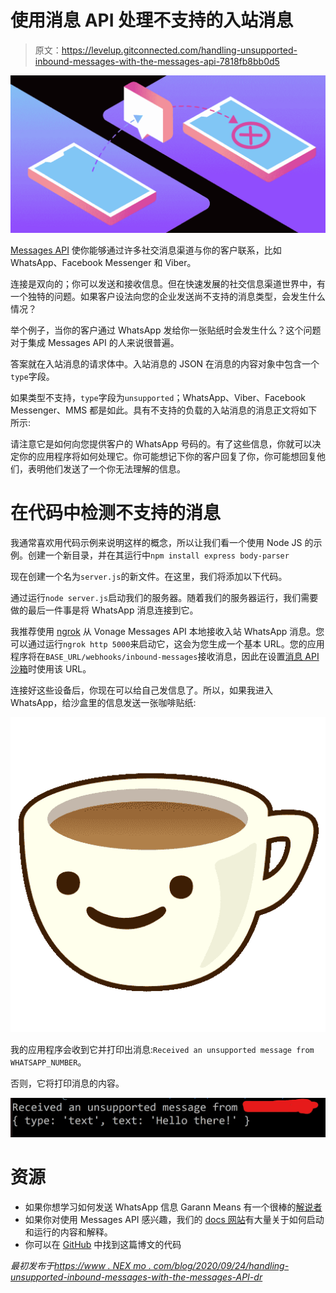 # 使用消息 API 处理不支持的入站消息

> 原文：<https://levelup.gitconnected.com/handling-unsupported-inbound-messages-with-the-messages-api-7818fb8bb0d5>

![](img/99b4212a861556e5716fcd42562077c3.png)

[Messages API](https://developer.nexmo.com/messages/overview) 使你能够通过许多社交消息渠道与你的客户联系，比如 WhatsApp、Facebook Messenger 和 Viber。

连接是双向的；你可以发送和接收信息。但在快速发展的社交信息渠道世界中，有一个独特的问题。如果客户设法向您的企业发送尚不支持的消息类型，会发生什么情况？

举个例子，当你的客户通过 WhatsApp 发给你一张贴纸时会发生什么？这个问题对于集成 Messages API 的人来说很普遍。

答案就在入站消息的请求体中。入站消息的 JSON 在消息的内容对象中包含一个`type`字段。

如果类型不支持，`type`字段为`unsupported`；WhatsApp、Viber、Facebook Messenger、MMS 都是如此。具有不支持的负载的入站消息的消息正文将如下所示:

请注意它是如何向您提供客户的 WhatsApp 号码的。有了这些信息，你就可以决定你的应用程序将如何处理它。你可能想记下你的客户回复了你，你可能想回复他们，表明他们发送了一个你无法理解的信息。

# 在代码中检测不支持的消息

我通常喜欢用代码示例来说明这样的概念，所以让我们看一个使用 Node JS 的示例。创建一个新目录，并在其运行中`npm install express body-parser`

现在创建一个名为`server.js`的新文件。在这里，我们将添加以下代码。

通过运行`node server.js`启动我们的服务器。随着我们的服务器运行，我们需要做的最后一件事是将 WhatsApp 消息连接到它。

我推荐使用 [ngrok](https://developer.nexmo.com/tools/ngrok) 从 Vonage Messages API 本地接收入站 WhatsApp 消息。您可以通过运行`ngrok http 5000`来启动它，这会为您生成一个基本 URL。您的应用程序将在`BASE_URL/webhooks/inbound-messages`接收消息，因此在设置[消息 API 沙箱](https://developer.nexmo.com/messages/concepts/messages-api-sandbox#configure-webhooks)时使用该 URL。

连接好这些设备后，你现在可以给自己发信息了。所以，如果我进入 WhatsApp，给沙盒里的信息发送一张咖啡贴纸:

![](img/1a59dd7e46aec0f6c2afcd77a980b111.png)

我的应用程序会收到它并打印出消息:`Received an unsupported message from WHATSAPP_NUMBER`。

否则，它将打印消息的内容。

![](img/2103ec99980c06698bdb23821945f5f3.png)

# 资源

*   如果你想学习如何发送 WhatsApp 信息 Garann Means 有一个很棒的[解说者](https://www.nexmo.com/blog/2020/04/15/send-a-whatsapp-message-with-node-dr)
*   如果你对使用 Messages API 感兴趣，我们的 [docs 网站](https://developer.nexmo.com/messages/overview)有大量关于如何启动和运行的内容和解释。
*   你可以在 [GitHub](https://github.com/nexmo-community/handling-unsupported-inbound-messages) 中找到这篇博文的代码

*最初发布于*[*https://www . NEX mo . com/blog/2020/09/24/handling-unsupported-inbound-messages-with-the-messages-API-dr*](https://www.nexmo.com/blog/2020/09/24/handling-unsupported-inbound-messages-with-the-messages-api-dr)